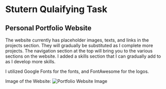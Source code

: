 # Stutern Qulaifying Task

## Personal Portfolio Website



The website currently has placeholder images, texts, and links in the projects section. They will gradually be substituted as I complete more projects. The navigation section at the top will bring you to the various sections on the website. I added a skills section that I can gradually add to as I develop more skills.

I utilized Google Fonts for the fonts, and FontAwesome for the logos.

Image of the Website:
![Portfolio Website Image](./assets/images/screenshot1.png)